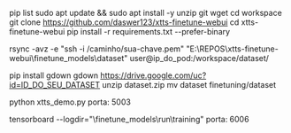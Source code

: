 pip list
sudo apt update && sudo apt install -y unzip git wget
cd workspace
git clone https://github.com/daswer123/xtts-finetune-webui
cd xtts-finetune-webui
pip install -r requirements.txt --prefer-binary



rsync -avz -e "ssh -i /caminho/sua-chave.pem" "E:\REPOS\xtts-finetune-webui\finetune_models\dataset" user@ip_do_pod:/workspace/dataset/


pip install gdown
gdown https://drive.google.com/uc?id=ID_DO_SEU_DATASET
unzip dataset.zip
mv dataset finetuning/dataset

python xtts_demo.py
porta: 5003

tensorboard --logdir="\finetune_models\run\training"
porta: 6006